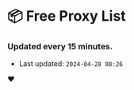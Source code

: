 # :package: Free Proxy List
### Updated every 15 minutes.

- Last updated: `2024-04-28 08:26`

:heart:
